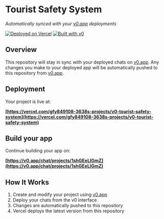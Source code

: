 # Tourist Safety System

*Automatically synced with your [v0.app](https://v0.app) deployments*

[![Deployed on Vercel](https://img.shields.io/badge/Deployed%20on-Vercel-black?style=for-the-badge&logo=vercel)](https://vercel.com/gfy849108-3638s-projects/v0-tourist-safety-system)
[![Built with v0](https://img.shields.io/badge/Built%20with-v0.app-black?style=for-the-badge)](https://v0.app/chat/projects/1shGEeLIGmZ)

## Overview

This repository will stay in sync with your deployed chats on [v0.app](https://v0.app).
Any changes you make to your deployed app will be automatically pushed to this repository from [v0.app](https://v0.app).

## Deployment

Your project is live at:

**[https://vercel.com/gfy849108-3638s-projects/v0-tourist-safety-system](https://vercel.com/gfy849108-3638s-projects/v0-tourist-safety-system)**

## Build your app

Continue building your app on:

**[https://v0.app/chat/projects/1shGEeLIGmZ](https://v0.app/chat/projects/1shGEeLIGmZ)**

## How It Works

1. Create and modify your project using [v0.app](https://v0.app)
2. Deploy your chats from the v0 interface
3. Changes are automatically pushed to this repository
4. Vercel deploys the latest version from this repository